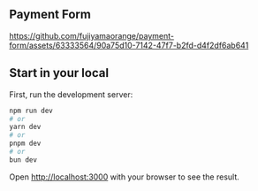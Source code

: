 ## Payment Form


https://github.com/fujiyamaorange/payment-form/assets/63333564/90a75d10-7142-47f7-b2fd-d4f2df6ab641



## Start in your local

First, run the development server:

```bash
npm run dev
# or
yarn dev
# or
pnpm dev
# or
bun dev
```

Open [http://localhost:3000](http://localhost:3000) with your browser to see the result.
